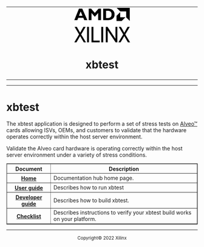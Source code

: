 <table class="sphinxhide" width="100%">
 <tr width="100%">
    <td align="center"><img src="https://raw.githubusercontent.com/Xilinx/Image-Collateral/main/xilinx-logo.png" width="30%"/><h1>xbtest</h1></td>
 </tr>
</table>

<hr/>

# xbtest

The xbtest application is designed to perform a set of stress tests on <a class="reference external" href="https://www.xilinx.com/products/boards-and-kits/alveo.html">Alveo™</a> cards allowing ISVs, OEMs, and customers to validate that the hardware operates correctly within the host server environment.

Validate the Alveo card hardware is operating correctly within the host server environment under a variety of stress conditions.

<table border="1">
  <thead>
    <tr>
      <th>Document</th>
      <th>Description</th>
    </tr>
  </thead>
  <tbody>
    <tr>
      <th><a class="reference external" href="https://fuzzy-waddle-0c9a8469.pages.github.io//">Home</a></th>
      <td>Documentation hub home page.</td>
    </tr>
    <tr>
      <th><a class="reference external" href="https://fuzzy-waddle-0c9a8469.pages.github.io//doc/main/user-guide/build/html/index.html">User guide</a></th>
      <td>Describes how to run xbtest</td>
    </tr>
    <tr>
      <th><a class="reference external" href="https://fuzzy-waddle-0c9a8469.pages.github.io//doc/main/developer-guide/build/html/index.html">Developer guide</a></th>
      <td>Describes how to build xbtest.</td>
    </tr>
    <tr>
      <th><a class="reference external" href="https://fuzzy-waddle-0c9a8469.pages.github.io//doc/main/checklist/build/html/index.html">Checklist</a></th>
      <td>Describes instructions to verify your xbtest build works on your platform.</td>
    </tr>
  </tbody>
</table>

<hr/>

<p align="center" class="sphinxhide"><sup>Copyright&copy; 2022 Xilinx</sup></p>

